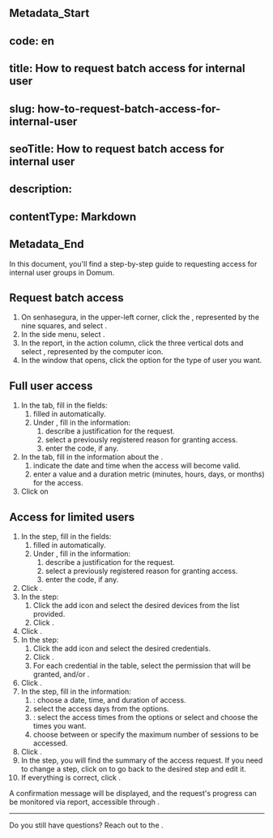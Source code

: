 ## Metadata_Start 
## code: en
## title: How to request batch access for internal user 
## slug: how-to-request-batch-access-for-internal-user 
## seoTitle: How to request batch access for internal user 
## description:  
## contentType: Markdown 
## Metadata_End
In this document, you'll find a step-by-step guide to requesting access for internal user groups in Domum.

## Request batch access

1. On senhasegura, in the upper-left corner, click the , represented by the nine squares, and select .  
2. In the side menu, select .  
3. In the  report, in the action column, click the three vertical dots and select , represented by the computer icon.  
4. In the window that opens, click the option for the type of user you want.

## Full user access

1. In the  tab, fill in the fields:  
   1.  filled in automatically.  
   2. Under , fill in the information:  
      1.  describe a justification for the request.  
      2.  select a previously registered reason for granting access.  
      3.  enter the code, if any.  
2. In the  tab, fill in the information about the .  
   1.  indicate the date and time when the access will become valid.
   2.  enter a value and a duration metric (minutes, hours, days, or months) for the access.  
3. Click on 

## Access for limited users

1. In the  step, fill in the fields:  
   1.  filled in automatically.  
   2. Under , fill in the information:  
      1.  describe a justification for the request.  
      2.  select a previously registered reason for granting access.  
      3.  enter the code, if any.  
2. Click .  
3. In the  step:   
   1. Click the add icon and select the desired devices from the list provided.  
   2. Click .  
4. Click .  
5. In the  step:   
   1. Click the add icon and select the desired credentials.  
   2. Click .  
   3. For each credential in the table, select the permission that will be granted,  and/or .  
6. Click .  
7. In the  step, fill in the information:  
   1. : choose a date, time, and duration of access.  
   2.  select the access days from the options.  
   3. : select the access times from the options or select  and choose the times you want.  
   4.  choose between  or specify the maximum number of sessions to be accessed.  
8. Click .  
9. In the  step, you will find the summary of the access request. If you need to change a step, click on  to go back to the desired step and edit it.  
10. If everything is correct, click .

A confirmation message will be displayed, and the request's progress can be monitored via  report, accessible through .

---

Do you still have questions? Reach out to the .

